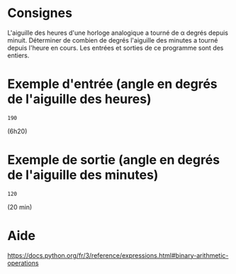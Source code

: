 # Consignes

L'aiguille des heures d'une horloge analogique a tourné de α degrés depuis minuit. Déterminer de combien de degrés l'aiguille des minutes a tourné depuis l'heure en cours. Les entrées et sorties de ce programme sont des entiers.

# Exemple d'entrée (angle en degrés de l'aiguille des heures)

```
190
```

(6h20)

# Exemple de sortie (angle en degrés de l'aiguille des minutes)

```
120
```

(20 min)

# Aide

https://docs.python.org/fr/3/reference/expressions.html#binary-arithmetic-operations